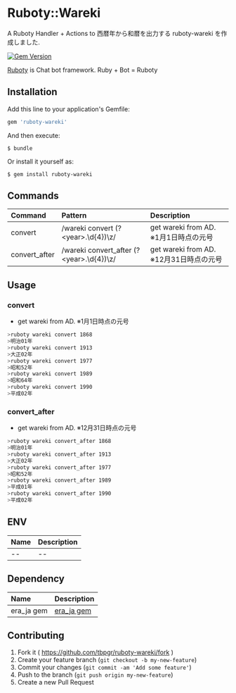 # Ruboty::Wareki

A Ruboty Handler + Actions to 西暦年から和暦を出力する ruboty-wareki を作成しました.

[![Gem Version](https://badge.fury.io/rb/ruboty-wareki.svg)](http://badge.fury.io/rb/ruboty-wareki)

[Ruboty](https://github.com/r7kamura/ruboty) is Chat bot framework. Ruby + Bot = Ruboty

## Installation

Add this line to your application's Gemfile:

```ruby
gem 'ruboty-wareki'
```

And then execute:

    $ bundle

Or install it yourself as:

    $ gem install ruboty-wareki


## Commands

|Command|Pattern|Description|
|:--|:--|:--|
|convert|/wareki convert (?&lt;year&gt;.\d\{4\})\z/|get wareki from AD. ※1月1日時点の元号|
|convert_after|/wareki convert_after (?&lt;year&gt;.\d\{4\})\z/|get wareki from AD. ※12月31日時点の元号|

## Usage
### convert
* get wareki from AD. ※1月1日時点の元号

~~~bash
>ruboty wareki convert 1868
>明治01年
>ruboty wareki convert 1913
>大正02年
>ruboty wareki convert 1977
>昭和52年
>ruboty wareki convert 1989
>昭和64年
>ruboty wareki convert 1990
>平成02年
~~~

### convert_after
* get wareki from AD. ※12月31日時点の元号

~~~bash
>ruboty wareki convert_after 1868
>明治01年
>ruboty wareki convert_after 1913
>大正02年
>ruboty wareki convert_after 1977
>昭和52年
>ruboty wareki convert_after 1989
>平成01年
>ruboty wareki convert_after 1990
>平成02年
~~~

## ENV

|Name|Description|
|:--|:--|
|--|--|

## Dependency

|Name|Description|
|:--|:--|
|era_ja gem|<i class="fa fa-github-square" style="font-size:1em;"></i> [era_ja gem](https://github.com/tomiacannondale/era_ja)|

## Contributing

1. Fork it ( https://github.com/tbpgr/ruboty-wareki/fork )
2. Create your feature branch (`git checkout -b my-new-feature`)
3. Commit your changes (`git commit -am 'Add some feature'`)
4. Push to the branch (`git push origin my-new-feature`)
5. Create a new Pull Request
